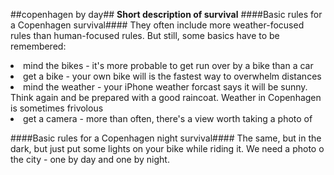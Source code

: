 ##copenhagen by day##
**Short description of survival**
####Basic rules for a Copenhagen survival####
They often include more weather-focused rules than human-focused rules. But still, some basics have to be remembered:
<li>mind the bikes - it's more probable to get run over by a bike than a car</li>
<li>get a bike - your own bike will is the fastest way to overwhelm distances</li>
<li>mind the weather - your iPhone weather forcast says it will be sunny. Think again and be prepared with a good raincoat. Weather in Copenhagen is sometimes frivolous</li>
<li>get a camera - more than often, there's a view worth taking a photo of</li>


####Basic rules for a Copenhagen night survival####
The same, but in the dark, but just put some lights on your bike while riding it.
We need a photo o the city - one by day and one by night.
